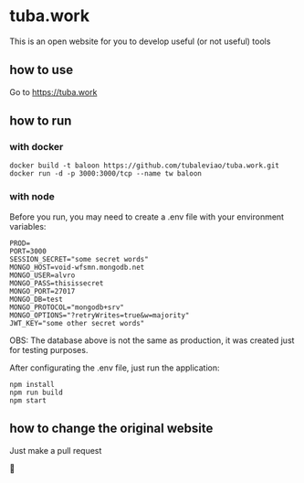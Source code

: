 # tuba.work
This is an open website for you to develop useful (or not useful) tools

## how to use
Go to https://tuba.work

## how to run

### with docker

```
docker build -t baloon https://github.com/tubaleviao/tuba.work.git
docker run -d -p 3000:3000/tcp --name tw baloon
```

### with node

Before you run, you may need to create a .env file with your environment variables:

```
PROD=
PORT=3000
SESSION_SECRET="some secret words"
MONGO_HOST=void-wfsmn.mongodb.net
MONGO_USER=alvro
MONGO_PASS=thisissecret
MONGO_PORT=27017
MONGO_DB=test
MONGO_PROTOCOL="mongodb+srv"
MONGO_OPTIONS="?retryWrites=true&w=majority"
JWT_KEY="some other secret words"
```

OBS: The database above is not the same as production, it was created just for testing purposes.

After configurating the .env file, just run the application:

```
npm install
npm run build
npm start
```

## how to change the original website

Just make a pull request

:beer:
